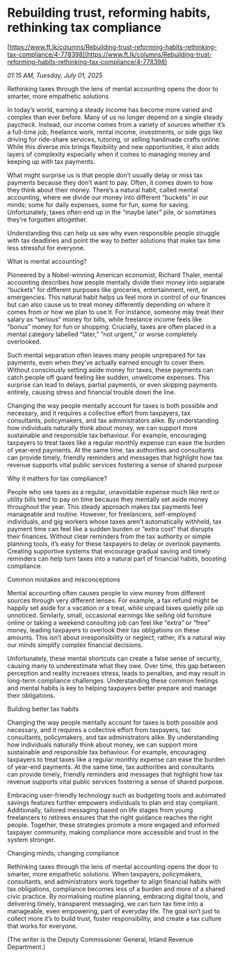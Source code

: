 # Rebuilding trust, reforming habits, rethinking tax compliance

[https://www.ft.lk/columns/Rebuilding-trust-reforming-habits-rethinking-tax-compliance/4-778398](https://www.ft.lk/columns/Rebuilding-trust-reforming-habits-rethinking-tax-compliance/4-778398)

*01:15 AM, Tuesday, July 01, 2025*

Rethinking taxes through the lens of mental accounting opens the door to smarter, more empathetic solutions

In today’s world, earning a steady income has become more varied and complex than ever before. Many of us no longer depend on a single steady paycheck. Instead, our income comes from a variety of sources whether it’s a full-time job, freelance work, rental income, investments, or side gigs like driving for ride-share services, tutoring, or selling handmade crafts online. While this diverse mix brings flexibility and new opportunities, it also adds layers of complexity especially when it comes to managing money and keeping up with tax payments.

What might surprise us is that people don’t usually delay or miss tax payments because they don’t want to pay. Often, it comes down to how they think about their money. There’s a natural habit, called mental accounting, where we divide our money into different “buckets” in our minds; some for daily expenses, some for fun, some for saving. Unfortunately, taxes often end up in the “maybe later” pile, or sometimes they’re forgotten altogether.

Understanding this can help us see why even responsible people struggle with tax deadlines and point the way to better solutions that make tax time less stressful for everyone.

What is mental accounting?

Pioneered by a Nobel-winning American economist, Richard Thaler, mental accounting describes how people mentally divide their money into separate “buckets” for different purposes like groceries, entertainment, rent, or emergencies. This natural habit helps us feel more in control of our finances but can also cause us to treat money differently depending on where it comes from or how we plan to use it. For instance, someone may treat their salary as “serious” money for bills, while freelance income feels like “bonus” money for fun or shopping. Crucially, taxes are often placed in a mental category labelled “later,” “not urgent,” or worse completely overlooked.

Such mental separation often leaves many people unprepared for tax payments, even when they’ve actually earned enough to cover them. Without consciously setting aside money for taxes, these payments can catch people off guard feeling like sudden, unwelcome expenses. This surprise can lead to delays, partial payments, or even skipping payments entirely, causing stress and financial trouble down the line.

Changing the way people mentally account for taxes is both possible and necessary, and it requires a collective effort from taxpayers, tax consultants, policymakers, and tax administrators alike. By understanding how individuals naturally think about money, we can support more sustainable and responsible tax behaviour. For example, encouraging taxpayers to treat taxes like a regular monthly expense can ease the burden of year-end payments. At the same time, tax authorities and consultants can provide timely, friendly reminders and messages that highlight how tax revenue supports vital public services fostering a sense of shared purpose

Why it matters for tax compliance?

People who see taxes as a regular, unavoidable expense much like rent or utility bills tend to pay on time because they mentally set aside money throughout the year. This steady approach makes tax payments feel manageable and routine. However, for freelancers, self-employed individuals, and gig workers whose taxes aren’t automatically withheld, tax payment time can feel like a sudden burden or “extra cost” that disrupts their finances. Without clear reminders from the tax authority or simple planning tools, it’s easy for these taxpayers to delay or overlook payments. Creating supportive systems that encourage gradual saving and timely reminders can help turn taxes into a natural part of financial habits, boosting compliance.

Common mistakes and misconceptions

Mental accounting often causes people to view money from different sources through very different lenses. For example, a tax refund might be happily set aside for a vacation or a treat, while unpaid taxes quietly pile up unnoticed. Similarly, small, occasional earnings like selling old furniture online or taking a weekend consulting job can feel like “extra” or “free” money, leading taxpayers to overlook their tax obligations on these amounts. This isn’t about irresponsibility or neglect; rather, it’s a natural way our minds simplify complex financial decisions.

Unfortunately, these mental shortcuts can create a false sense of security, causing many to underestimate what they owe. Over time, this gap between perception and reality increases stress, leads to penalties, and may result in long-term compliance challenges. Understanding these common feelings and mental habits is key to helping taxpayers better prepare and manage their obligations.

Building better tax habits

Changing the way people mentally account for taxes is both possible and necessary, and it requires a collective effort from taxpayers, tax consultants, policymakers, and tax administrators alike. By understanding how individuals naturally think about money, we can support more sustainable and responsible tax behaviour. For example, encouraging taxpayers to treat taxes like a regular monthly expense can ease the burden of year-end payments. At the same time, tax authorities and consultants can provide timely, friendly reminders and messages that highlight how tax revenue supports vital public services fostering a sense of shared purpose.

Embracing user-friendly technology such as budgeting tools and automated savings features further empowers individuals to plan and stay compliant. Additionally, tailored messaging based on life stages from young freelancers to retirees ensures that the right guidance reaches the right people. Together, these strategies promote a more engaged and informed taxpayer community, making compliance more accessible and trust in the system stronger.

Changing minds, changing compliance

Rethinking taxes through the lens of mental accounting opens the door to smarter, more empathetic solutions. When taxpayers, policymakers, consultants, and administrators work together to align financial habits with tax obligations, compliance becomes less of a burden and more of a shared civic practice. By normalising routine planning, embracing digital tools, and delivering timely, transparent messaging, we can turn tax time into a manageable, even empowering, part of everyday life. The goal isn’t just to collect more it’s to build trust, foster responsibility, and create a tax culture that works for everyone.

(The writer is the Deputy Commissioner General, Inland Revenue Department.)

